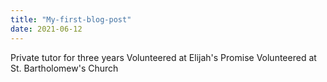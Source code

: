 ```yaml
---
title: "My-first-blog-post"
date: 2021-06-12
---
```

Private tutor for three years
Volunteered at Elijah's Promise
Volunteered at St. Bartholomew's Church

